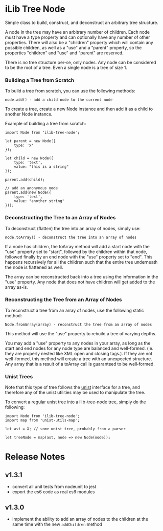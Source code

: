 # iLib Tree Node

Simple class to build, construct, and deconstruct an arbitrary tree
structure.

A node in the tree may have an arbitrary number of children. Each node
must have a type property and can optionally have any number of other
properties. There will also be a "children" property which will contain
any possible children, as well as a "use" and a "parent" property, so
the properties "children" and "use" and "parent" are reserved.

There is no tree structure per-se, only nodes. Any node can be considered
to be the root of a tree. Even a single node is a tree of size 1.

### Building a Tree from Scratch

To build a tree from scratch, you can use the following methods:

```
node.add() - add a child node to the current node
```

To create a tree, create a new Node instance and then add it as
a child to another Node instance.

Example of building a tree from scratch:

```
import Node from 'ilib-tree-node';

let parent = new Node({
    type: 'x'
});

let child = new Node({
    type: 'text',
    value: "this is a string"
});

parent.add(child);

// add an anonymous node
parent.add(new Node({
    type: 'text',
    value: "another string"
}));
```

### Deconstructing the Tree to an Array of Nodes

To deconstruct (flatten) the tree into an array of nodes, simply use:

```
node.toArray() - deconstruct the tree into an array of nodes
```

If a node has children, the toArray method will add a start node with
the "use" property set to "start", followed
by the children within that node, followed finally by an end node with
the "use" property set to "end". This happens recursively for all the
children such that the entire tree underneath the node is flattened as
well.

The array can be reconstructed back
into a tree using the information in the "use" property. Any node that
does not have children will get added to the array as-is.

### Reconstructing the Tree from an Array of Nodes

To reconstruct a tree from an array of nodes, use the following static method:

```
Node.fromArray(array) - reconstruct the tree from an array of nodes
```

This method will use the "use" property to rebuild a tree of varying depths.

You may add a "use" property to any
nodes in your array, as long as the start and end nodes for any
node type are balanced and well-formed. (ie. they are properly nested
like XML open and closing tags.). If they are not well-formed, this
method will create a tree with an unexpected structure. Any array
that is a result of a toArray call is guaranteed to be well-formed.

### Unist Trees

Note that this type of tree follows the [unist](https://github.com/syntax-tree/unist)
interface for a tree, and therefore any of the unist utilities may be
used to manipulate the tree.

To convert a regular unist tree into a ilib-tree-node tree, simply
do the following:

```
import Node from 'ilib-tree-node';
import map from 'unist-utils-map';

let ast = X; // some unist tree, probably from a parser

let treeNode = map(ast, node => new Node(node));
```

# Release Notes

## v1.3.1

- convert all unit tests from nodeunit to jest
- export the es6 code as real es6 modules

## v1.3.0

- implement the ability to add an array of nodes to the children at the
same time with the new `addChildren` method

